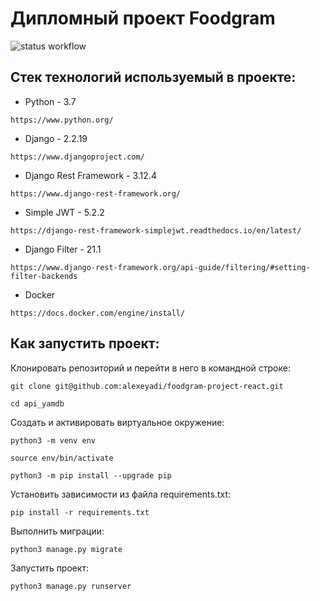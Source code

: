 # Дипломный проект Foodgram
![status workflow](https://github.com/alexeyadi/foodgram-project-react/actions/workflows/yamdb_workflow.yml/badge.svg)

## Стек технологий используемый в проекте:
* Python - 3.7

```
https://www.python.org/
```

* Django  - 2.2.19

```
https://www.djangoproject.com/
```

* Django Rest Framework - 3.12.4

```
https://www.django-rest-framework.org/
```

* Simple JWT - 5.2.2

```
https://django-rest-framework-simplejwt.readthedocs.io/en/latest/
```

* Django Filter - 21.1

```
https://www.django-rest-framework.org/api-guide/filtering/#setting-filter-backends
```

* Docker

```
https://docs.docker.com/engine/install/
```

## Как запустить проект:
Клонировать репозиторий и перейти в него в командной строке:

```
git clone git@github.com:alexeyadi/foodgram-project-react.git
```

```
cd api_yamdb
```

Cоздать и активировать виртуальное окружение:

```
python3 -m venv env
```

```
source env/bin/activate
```

```
python3 -m pip install --upgrade pip
```

Установить зависимости из файла requirements.txt:

```
pip install -r requirements.txt
```

Выполнить миграции:

```
python3 manage.py migrate
```

Запустить проект:

```
python3 manage.py runserver
```

```

